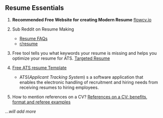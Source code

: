 Resume Essentials
--


1. **Recommended Free Website for creating Modern Resume** [flowcv.io](https://flowcv.io/)

2. Sub Reddit on Resume Making
	- [Resume FAQs](https://www.reddit.com/r/cscareerquestions/wiki/faq_resumes)
	- [r/resume](https://www.reddit.com/r/resumes/)
	
3. Free tool tells you what keywords your resume is missing and helps you optimize your resume for ATS.  [Targeted Resume](https://resumeworded.com/target-start.php)

4. [Free ATS resume Template](https://resumeworded.com/templates-stored/free-templates/experienced-hire-v1.doc)
	- ATS(*Applicant Tracking System*) s a software application that enables the electronic handling of recruitment and hiring needs from receiving resumes to hiring employees.  
	
5. How to mention references on a CV? [References on a CV: benefits, format and referee examples
](https://www.cvplaza.com/cv-references/how-to-write-references-on-a-cv/)





*...will add more*

